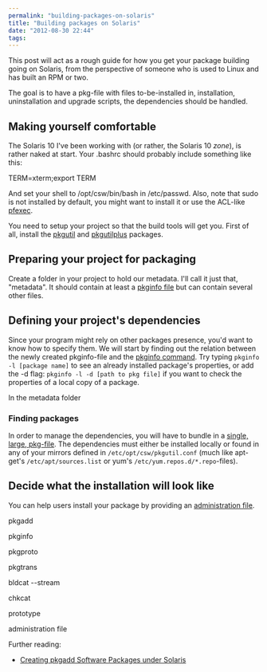 ```yaml
---
permalink: "building-packages-on-solaris"
title: "Building packages on Solaris"
date: "2012-08-30 22:44"
tags: 
---
```


This post will act as a rough guide for how you get your package building going on Solaris, from the perspective of someone who is used to Linux and has built an RPM or two.

The goal is to have a pkg-file with files to-be-installed in, installation, uninstallation and upgrade scripts, the dependencies should be handled.


## Making yourself comfortable

The Solaris 10 I've been working with (or rather, the Solaris 10 *zone*), is rather naked at start. Your .bashrc should probably include something like this:

TERM=xterm;export TERM

And set your shell to /opt/csw/bin/bash in /etc/passwd. Also, note that sudo is not installed by default, you might want to install it or use the ACL-like [pfexec](http://developers.sun.com/developer/technicalArticles/opensolaris/pfexec.html).

You need to setup your project so that the build tools will get you. First of all, install the [pkgutil](http://pkgutil.wikidot.com/get-install-and-configure) and [pkgutilplus](http://www.opencsw.org/packages/pkgutilplus/) packages.


## Preparing your project for packaging

Create a folder in your project to hold our metadata. I'll call it just that, "metadata". It should contain at least a [pkginfo file](http://www.garex.net/sun/packaging/pkginfo.html) but can contain several other files.


## Defining your project's dependencies

Since your program might rely on other packages presence, you'd want to know how to specify them. We will start by finding out the relation between the newly created pkginfo-file and the [pkginfo command](http://heirloom.sourceforge.net/pkgtools/pkginfo.1.html). Try typing `pkginfo -l [package name]` to see an already installed package's properties, or add the -d flag: `pkginfo -l -d [path to pkg file]` if you want to check the properties of a local copy of a package.

In the metadata folder


### Finding packages

In order to manage the dependencies, you will have to bundle in a [single, large, pkg-file](http://www.opencsw.org/manual/for-administrators/getting-started.html#creating-a-pkg-file-for-a-host-without-an-internet-connection). The dependencies must either be installed locally or found in any of your mirrors defined in `/etc/opt/csw/pkgutil.conf` (much like apt-get's `/etc/apt/sources.list` or yum's `/etc/yum.repos.d/*.repo`-files).


## Decide what the installation will look like

You can help users install your package by providing an [administration file](http://www.opensolarisforum.org/man/man4/admin.html).


pkgadd

pkginfo

pkgproto

pkgtrans

bldcat --stream

chkcat

prototype

administration file

Further reading:
  - [Creating pkgadd Software Packages under Solaris](http://www.sunfreeware.com/pkgadd.html)
